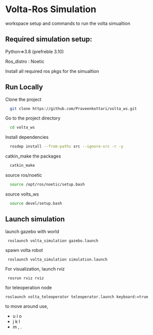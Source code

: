
# Volta-Ros Simulation

workspace setup and commands to run the volta simualtion

## Required simulation setup:
Python=>3.8 (prefreble 3.10)

Ros_distro : Noetic

Install all required ros pkgs for the simualtion


## Run Locally

Clone the project

```bash
  git clone https://github.com/Praveenkottari/volta_ws.git
```

Go to the project directory

```bash
  cd volta_ws
```

Install dependencies

```bash
  rosdep install --from-paths src --ignore-src -r -y
```

catkin_make the packages

```bash
  catkin_make
```
source ros/noetic
```bash
  source /opt/ros/noetic/setup.bash
```
source volts_ws
```bash
  source devel/setup.bash
```
## Launch simulation

launch gazebo with world  
```
 roslaunch volta_simulation gazebo.launch
```
spawn volta robot
```
 roslaunch volta_simulation simulation.launch
```
For visualization, launch rviz
```
 rosrun rviz rviz 
```
for teleoperation node
```
roslaunch volta_teleoperator teleoperator.launch keyboard:=true
```
to move around use,
* u i o
* j k l
* m , .
